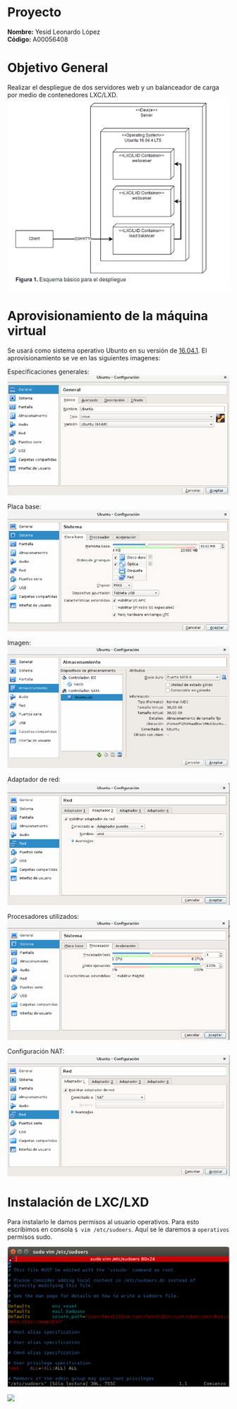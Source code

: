 # Proyecto   
**Nombre:** Yesid Leonardo López  
**Código:** A00056408  

# Objetivo General  

Realizar el despliegue de dos servidores web y un balanceador de carga por medio de contenedores LXC/LXD. 
![](https://github.com/leonleo997/so-project/blob/yesid/A00056408/Images/objetivos.png)  

# Aprovisionamiento de la máquina virtual  

Se usará como sistema operativo Ubunto en su versión de [16.04.1](http://releases.ubuntu.com/16.04/). El aprovisionamiento se ve en las siguientes imagenes:  

Especificaciones generales:  
![](https://github.com/leonleo997/so-project/blob/yesid/A00056408/Images/ubuntuGeneral.png)  

Placa base:  
![](https://github.com/leonleo997/so-project/blob/yesid/A00056408/Images/ubuntuPlaca.png)  

Imagen:  
![](https://github.com/leonleo997/so-project/blob/yesid/A00056408/Images/ubuntuImagen.png)  

Adaptador de red:  
![](https://github.com/leonleo997/so-project/blob/yesid/A00056408/Images/ubuntuAdaptor.png)  

Procesadores utilizados:  
![](https://github.com/leonleo997/so-project/blob/yesid/A00056408/Images/ubuntuProcesadores.png)  

Configuración NAT:  
![](https://github.com/leonleo997/so-project/blob/yesid/A00056408/Images/ubuntuRed1.png)

# Instalación de LXC/LXD  

Para instalarlo le damos permisos al usuario operativos. Para esto escribimos en consola ``$ vim /etc/sudoers``. Aquí se le daremos a `operativos` permisos sudo.  

![](https://github.com/leonleo997/so-project/blob/yesid/A00056408/Images/sudoers.png)




![](https://github.com/leonleo997/so-project/blob/yesid/A00056408/Images/)
